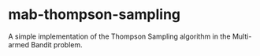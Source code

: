 # mab-thompson-sampling
A simple implementation of the Thompson Sampling algorithm in the Multi-armed Bandit problem.
